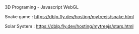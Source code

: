 3D Programing  - Javascript WebGL 

Snake game : https://dblp.fly.dev/hosting/mytreejs/snake.html

Solar System : https://dblp.fly.dev/hosting/mytreejs/stars.html

